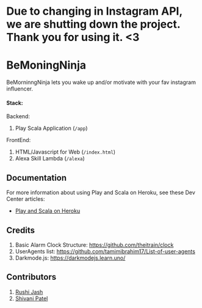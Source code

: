 # Due to changing in Instagram API, we are shutting down the project. Thank you for using it. <3

# BeMoningNinja

BeMorninngNinja lets you wake up and/or motivate with your fav instagram influencer.

#### Stack:

Backend: 
1. Play Scala Application (`/app`)

FrontEnd: 
1. HTML/Javascript for Web (`/index.html`)
2. Alexa Skill Lambda (`/alexa`)

## Documentation

For more information about using Play and Scala on Heroku, see these Dev Center articles:

- [Play and Scala on Heroku](https://devcenter.heroku.com/categories/language-support#scala-and-play)

## Credits

1. Basic Alarm Clock Structure: https://github.com/theitrain/clock
2. UserAgents list: https://github.com/tamimibrahim17/List-of-user-agents
3. Darkmode.js: https://darkmodejs.learn.uno/

## Contributors

1. [Rushi Jash](https://github.com/rishijash)
2. [Shivani Patel](https://github.com/Shivaniptl)
